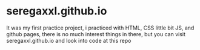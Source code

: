 # seregaxxl.github.io
It was my first practice project, i practiced with HTML, CSS little bit JS, and github pages, there is no much interest things in there, but you can visit 
seregaxxl.github.io and look into code at this repo
